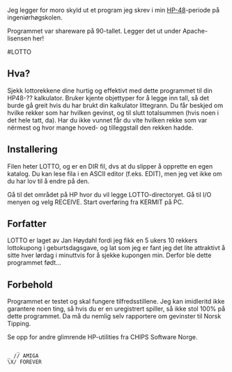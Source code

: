 Jeg legger for moro skyld ut et program jeg skrev i min [HP-48](http://en.wikipedia.org/wiki/HP-48_series)-periode på ingeniørhøgskolen.

Programmet var shareware på 90-tallet. Legger det ut under Apache-lisensen her!

#LOTTO

Hva?
----
Sjekk lottorekkene dine hurtig og effektivt med dette programmet til din
HP48-?? kalkulator. Bruker kjente objettyper for å legge inn tall, så
det burde gå greit hvis du har brukt din kalkulator littegrann. Du får
beskjed om hvilke rekker som har hvilken gevinst, og til slutt
totalsummen (hvis noen i det hele tatt, da). Har du ikke vunnet får du
vite hvilken rekke som var nërmest og hvor mange hoved- og tilleggstall
den rekken hadde.

Installering
------------
Filen heter LOTTO, og er en DIR fil, dvs at du slipper å opprette en
egen katalog. Du kan lese fila i en ASCII editor (f.eks. EDIT), men jeg
vet ikke om du har lov til å endre på den.

Gå til det området på HP hvor du vil legge LOTTO-directoryet. Gå til I/O
menyen og velg RECEIVE. Start overføring fra KERMIT på PC.

Forfatter
---------
LOTTO er laget av Jan Høydahl fordi jeg fikk en 5 ukers 10 rekkers
lottokupong i geburtsdagsgave, og lat som jeg er fant jeg det lite
attraktivt å sitte hver lørdag i minuttvis for å sjekke kupongen min.
Derfor ble dette programmet født...

Forbehold
---------
Programmet er testet og skal fungere tilfredsstillene. Jeg kan
imidleritd ikke garantere noen ting, så hvis du er en uregistrert
spiller, så ikke stol 100% på dette programmet. Da må du nemlig selv
rapportere om gevinster til Norsk Tipping.

Se opp for andre glimrende HP-utilities fra CHIPS Software Norge.

       _       
    _ // AMIGA 
    \X/ FOREVER
